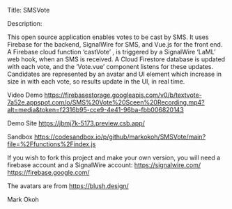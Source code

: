 <!-- @format -->

Title: SMSVote

Description:

This open source application enables votes to be cast by SMS. It uses Firebase for the backend, SignalWire for SMS, and Vue.js for the front end. A Firebase cloud function ‘castVote’ , is triggered by a SignalWire ‘LaML’ web hook, when an SMS is received. A Cloud Firestore database is updated with each vote, and the ‘Vote.vue’ component listens for these updates. Candidates are represented by an avatar and UI element which increase in size in with each vote, so results update in the UI, in real time.

Video Demo
https://firebasestorage.googleapis.com/v0/b/textvote-7a52e.appspot.com/o/SMS%20Vote%20Sceen%20Recording.mp4?alt=media&token=f2316b95-cce9-4e41-96ba-fbb006820143

Demo Site
https://jbmj7k-5173.preview.csb.app/

Sandbox
https://codesandbox.io/p/github/markokoh/SMSVote/main?file=%2Ffunctions%2Findex.js

If you wish to fork this project and make your own version, you will need a firebase account and a SignalWire account:
https://signalwire.com/
https://firebase.google.com/

The avatars are from https://blush.design/

Mark Okoh
